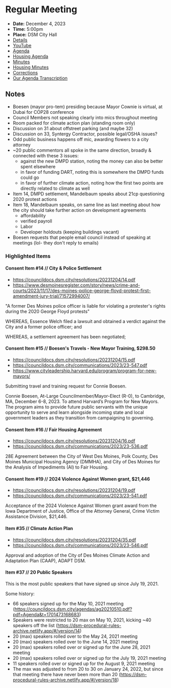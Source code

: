 # Regular Meeting

- **Date:** December 4, 2023
- **Time:** 5:00pm
- **Place:** DSM City Hall
- [Details](https://www.dsm.city/citycouncil_detail_T60_R2642.php)
- [YouTube](https://youtube.com/live/9RplG5lE2-U?feature=share)
- [Agenda](https://councildocs.dsm.city/agendas/ag20231204.pdf)
- [Housing Agenda](https://councildocs.dsm.city/agendas/mg20231204.pdf)
- [Minutes](https://councildocs.dsm.city/minutes/as20231204.pdf)
- [Housing Minutes](https://councildocs.dsm.city/minutes/ms20231204.pdf)
- [Corrections](https://councildocs.dsm.city/corrections/20231204%20CAP.pdf)
- [Our Agenda Transcription](#/view/agenda~2023~transcription~12-04_RM)

## Notes

- Boesen (mayor pro-tem) presiding because Mayor Cownie is virtual, at Dubai for COP28 conference
- Council Members not speaking clearly into mics throughout meeting
- Room packed for climate action plan (standing room only)
- Discussion on 31 about offstreet parking (and maybe 32)
- Discussion on 33, Syntergy Contractor, possible legal/OSHA issues?
- Odd public business happens off mic, awarding flowers to a city attorney
- ~20 public commentors all spoke in the same direction, broadly & connected with these 3 issues:
    - against the new DMPD station, noting the money can also be better spent elsewhere
    - in favor of funding DART, noting this is somewhere the DMPD funds could go
    - in favor of further climate action, noting how the first two points are directly related to climate as well
- Item 14, DMPD settlement, Mandelbaum speaks about 21cp questioning 2020 protest actions
- Item 18, Mandelbaum speaks, on same line as last meeting about how the city should take further action on development agreements
    - affordability
    - verified payroll
    - Labor
    - Developer holdouts (keeping buildings vacant)
- Boesen requests that people email council instead of speaking at meetings (lol- they don't reply to emails)

### Highlighted Items

#### Consent Item #14 // City & Police Settlement

- https://councildocs.dsm.city/resolutions/20231204/14.pdf
- https://www.desmoinesregister.com/story/news/crime-and-courts/2023/11/17/des-moines-police-george-floyd-protest-first-amendment-jury-trial/71572994007/

"A former Des Moines police officer is liable for violating a protester's rights during the 2020 George Floyd protests"

WHEREAS, Essence Welch filed a lawsuit and obtained a verdict against the City and a
former police officer; and

WHEREAS, a settlement agreement has been negotiated;

#### Consent Item #15 // Boesen's Travels - New Mayor Training, $298.50

- https://councildocs.dsm.city/resolutions/20231204/15.pdf
- https://councildocs.dsm.city/communications/2023/23-547.pdf
- https://www.cityleadership.harvard.edu/program/program-for-new-mayors/

Submitting travel and training request for Connie Boesen.

Connie Boesen, At-Large Councilmember/Mayor-Elect (R-0), to Cambridge, MA, December 6-8,
2023. To attend Harvard’s Program for New Mayors. The program aims to provide future public
servants with the unique opportunity to serve and learn alongside incoming state and local government
leaders as they transition from campaigning to governing.

#### Consent Item #16 // Fair Housing Agreement

- https://councildocs.dsm.city/resolutions/20231204/16.pdf
- https://councildocs.dsm.city/communications/2023/23-536.pdf

28E Agreement between the City of West Des Moines, Polk County, Des Moines Municipal Housing Agency (DMMHA), and City of Des Moines for the Analysis of Impediments (AI) to Fair Housing. 

#### Consent Item #19 // 2024 Violence Against Women grant, $21,446

- https://councildocs.dsm.city/resolutions/20231204/19.pdf
- https://councildocs.dsm.city/communications/2023/23-541.pdf

Acceptance of the 2024 Violence Against Women grant award from the Iowa Department of Justice, Office of the Attorney General, Crime Victim Assistance Division, $21,446. 

#### Item #35 // Climate Action Plan

- https://councildocs.dsm.city/resolutions/20231204/35.pdf
- https://councildocs.dsm.city/communications/2023/23-546.pdf

Approval and adoption of the City of Des Moines Climate Action and Adaptation Plan (CAAP), ADAPT DSM. 

#### Item #37 // 20 Public Speakers

This is the most public speakers that have signed up since July 19, 2021.

Some history:

- 66 speakers signed up for the May 10, 2021 meeting (https://councildocs.dsm.city/agendas/ag20210510.pdf?pdf=Agenda&t=1701473168683)
- Speakers were restricted to 20 max on May 10, 2021, kicking ~40 speakers off the list (https://dsm-procedural-rules-archive.netlify.app/#/version/14)
- 20 (max) speakers rolled over to the May 24, 2021 meeting
- 20 (max) speakers rolled over to the June 14, 2021 meeting
- 20 (max) speakers rolled over or signed up for the June 28, 2021 meeting
- 20 (max) speakers rolled over or signed up for the July 19, 2021 meeting
- 11 speakers rolled over or signed up for the August 9, 2021 meeting
- The max was adjusted to from 20 to 30 on January 24, 2022, but since that meeting there have never been more than 20 (https://dsm-procedural-rules-archive.netlify.app/#/version/18)
